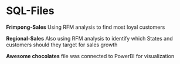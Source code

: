 # SQL-Files
<p><b>Frimpong-Sales</b> Using RFM analysis to find most loyal customers</p>
<p><b>Regional-Sales</b> Also using RFM analysis to identify which States and customers should they target for sales growth</p>
<p><b>Awesome chocolates</b> file was connected to PowerBI for visualization</p>
